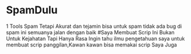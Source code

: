 # SpamDulu
1 Tools Spam Tetapi Akurat dan tejamin bisa untuk spam tidak ada bug di spam ini semuanya jalan dengan baik  #Saya Membuat Scrip Ini Bukan Untuk Kejahatan Tapi Hanya Rasa Ingin tahu ilmu pengetahuan saya untuk membuat scrip panggilan,Kawan kawan bisa memakai scrip Saya Juga 
